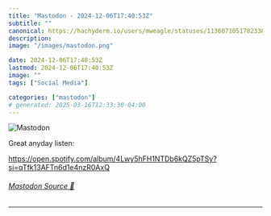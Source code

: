 ```yaml
---
title: "Mastodon - 2024-12-06T17:40:53Z"
subtitle: ""
canonical: https://hachyderm.io/users/mweagle/statuses/113607105178233855
description:
image: "/images/mastodon.png"

date: 2024-12-06T17:40:53Z
lastmod: 2024-12-06T17:40:53Z
image: ""
tags: ["Social Media"]

categories: ["mastodon"]
# generated: 2025-03-16T12:33:30-04:00
---
```

![Mastodon](/images/mastodon.png)

<p>Great anyday listen:</p><p><a href="https://open.spotify.com/album/4Lwy5hFH1NTDb6kQZ5pTSy?si=qTfk13AFTn6d1e4nzR0AxQ" target="_blank" rel="nofollow noopener noreferrer" translate="no"><span class="invisible">https://</span><span class="ellipsis">open.spotify.com/album/4Lwy5hF</span><span class="invisible">H1NTDb6kQZ5pTSy?si=qTfk13AFTn6d1e4nzR0AxQ</span></a></p>


###### [Mastodon Source 🐘](https://hachyderm.io/@mweagle/113607105178233855)

___

